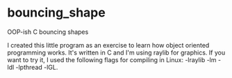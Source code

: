 # bouncing_shape
OOP-ish C bouncing shapes

I created this little program as an exercise to learn how object oriented programming works. It's written in C and I'm using raylib for graphics.
If you want to try it, I used the following flags for compiling in Linux: -lraylib -lm -ldl -lpthread -lGL. 
